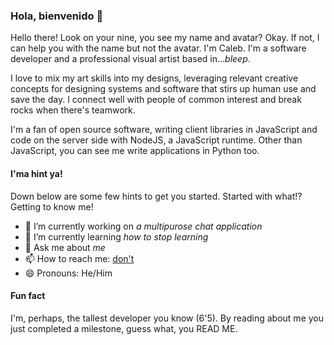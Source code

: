 ### Hola, bienvenido 👋

Hello there! Look on your nine, you see my name and avatar? Okay.
If not, I can help you with the name but not the avatar. I'm Caleb.
I'm a software developer and a professional visual artist based in..._bleep_.

I love to mix my art skills into my designs, leveraging relevant creative concepts for designing systems and software that stirs up human use and save the day. I connect well with people of common interest and break rocks when there's teamwork.

I'm a fan of open source software, writing client libraries in JavaScript and code on the server side with NodeJS, a JavaScript runtime. Other than JavaScript, you can see me write applications in Python too.

<!--
**calebpitan/calebpitan** is a ✨ _special_ ✨ repository because its `README.md` (this file) appears on your GitHub profile.
-->

#### I'ma hint ya!

Down below are some few hints to get you started. Started with what!? Getting to know me!

- 🔭 I’m currently working on _a multipurose chat application_
- 🌱 I’m currently learning _how to stop learning_
- 💬 Ask me about _me_
- 📫 How to reach me: [don't](mailto:calebpitan@outlook.com)
- 😄 Pronouns: He/Him

#### Fun fact

I'm, perhaps, the tallest developer you know (6'5).
By reading about me you just completed a milestone, guess what, you READ ME.
